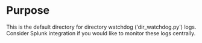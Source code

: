 # Purpose
This is the default directory for directory watchdog ('dir_watchdog.py') logs.
Consider Splunk integration if you would like to monitor these logs centrally.